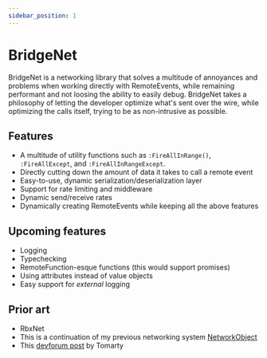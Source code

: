 ```yaml
---
sidebar_position: 1
---
```


# BridgeNet

BridgeNet is a networking library that solves a multitude of annoyances and problems when working directly with RemoteEvents, while remaining performant
and not loosing the ability to easily debug. BridgeNet takes a philosophy of letting the developer optimize what's sent over the wire, while optimizing the calls itself,
trying to be as non-intrusive as possible.

## Features
- A multitude of utility functions such as ``:FireAllInRange()``, ``:FireAllExcept``, and ``:FireAllInRangeExcept``.
- Directly cutting down the amount of data it takes to call a remote event
- Easy-to-use, dynamic serialization/deserialization layer
- Support for rate limiting and middleware
- Dynamic send/receive rates
- Dynamically creating RemoteEvents while keeping all the above features

## Upcoming features
- Logging
- Typechecking
- RemoteFunction-esque functions (this would support promises)
- Using attributes instead of value objects
- Easy support for *external* logging

## Prior art
- RbxNet
- This is a continuation of my previous networking system [NetworkObject](https://devforum.roblox.com/t/networkobject-a-light-weight-network-module-usable-for-everyone/1526416)
- This [devforum post](https://devforum.roblox.com/t/ore-one-remote-event/569721/25) by Tomarty